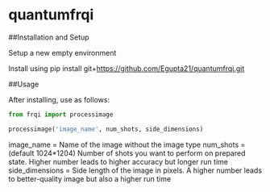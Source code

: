 # quantumfrqi

##Installation and Setup

Setup a new empty environment

Install using pip install git+https://github.com/Egupta21/quantumfrqi.git

##Usage

After installing, use as follows:
 ```python
from frqi import processimage

processimage('image_name', num_shots, side_dimensions)
```
image_name = Name of the image without the image type
num_shots = (default 1024*1204) Number of shots you want to perform on prepared state. Higher number leads to higher accuracy but longer run time
side_dimensions = Side length of the image in pixels. A higher number leads to better-quality image but also a higher run time


